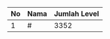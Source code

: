 | No | Nama            | Jumlah Level |
|----|-----------------|--------------|
| 1  | #    |    3352        |
